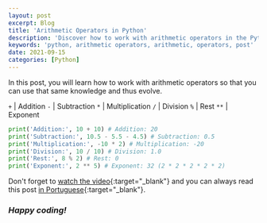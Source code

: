 ```yaml
---
layout: post
excerpt: Blog
title: 'Arithmetic Operators in Python'
description: 'Discover how to work with arithmetic operators in the Python programming language. Get answers to your questions with the theory and examples presented.'
keywords: 'python, arithmetic operators, arithmetic, operators, post'
date: 2021-09-15
categories: [Python]
---
```


In this post, you will learn how to work with arithmetic operators so that you can use that same knowledge and thus evolve.

`+` | Addition
`-` | Subtraction
`*` | Multiplication
`/` | Division
`%` | Rest
`**` | Exponent

```python
print('Addition:', 10 + 10) # Addition: 20
print('Subtraction:', 10.5 - 5.5 - 4.5) # Subtraction: 0.5
print('Multiplication:', -10 * 2) # Multiplication: -20
print('Division:', 10 / 10) # Division: 1.0
print('Rest:', 8 % 2) # Rest: 0
print('Exponent:', 2 ** 5) # Exponent: 32 (2 * 2 * 2 * 2 * 2)
```

Don't forget to [watch the video](https://youtu.be/lrIT6rpboVg){:target="\_blank"} and you can always read this post [in Portuguese](https://caffeinealgorithm.com/blog/20210915/operadores-aritmeticos-em-python/){:target="\_blank"}.

### _Happy coding!_
